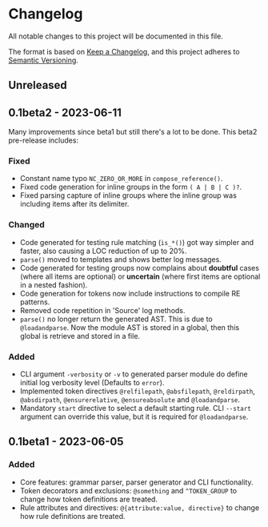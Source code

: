 # Changelog

All notable changes to this project will be documented in this file.

The format is based on [Keep a Changelog](https://keepachangelog.com/en/1.1.0/),
and this project adheres to [Semantic Versioning](https://semver.org/spec/v2.0.0.html).

## Unreleased

## 0.1beta2 - 2023-06-11

Many improvements since beta1 but still there's a lot to be done. This beta2 pre-release includes:

### Fixed

- Constant name typo `NC_ZERO_OR_MORE` in `compose_reference()`.
- Fixed code generation for inline groups in the form `( A | B | C )?`.
- Fixed parsing capture of inline groups where the inline group was including items after its delimiter.

### Changed

- Code generated for testing rule matching (`is_*()`) got way simpler and faster, also causing a LOC reduction of up to 20%.
- `parse()` moved to templates and shows better log messages.
- Code generated for testing groups now complains about **doubtful** cases (where all items are optional) or **uncertain** (where first items are optional in a nested fashion).
- Code generation for tokens now include instructions to compile RE patterns.
- Removed code repetition in 'Source' log methods.
- `parse()` no longer return the generated AST. This is due to `@loadandparse`. Now the module AST is stored in a global, then this global is retrieve and stored in a file.

### Added

- CLI argument `-verbosity` or `-v` to generated parser module do define initial log verbosity level (Defaults to `error`).
- Implemented token directives `@relfilepath`, `@absfilepath`, `@reldirpath`, `@absdirpath`, `@ensurerelative`, `@ensureabsolute` and `@loadandparse`.
- Mandatory `start` directive to select a default starting rule. CLI `--start` argument can override this value, but it is required for `@loadandparse`.

## 0.1beta1 - 2023-06-05

### Added

- Core features: grammar parser, parser generator and CLI functionality.
- Token decorators and exclusions: `@something` and `^TOKEN_GROUP` to change how token definitions are treated.
- Rule attributes and directives: `@{attribute:value, directive}` to change how rule definitions are treated.

<!--
### Fixed

- Fixed bugs, typos and whatnot

### Changed

- Changes in dependencies, APIs etc.

### Deprecated

- Stuff will be removed in future versions

### Removed

- Stuff deprecated in previous versions
-->

<!--
## [0.1.0] - 2023-06-04

### Added

- Initial release.

[unreleased]: https://github.com/overdev/pygrammer/compare/v0.1.0...HEAD
[0.1.0]: https://github.com/overdev/pygrammer/compare/v0.0.8...v0.1.0
-->
